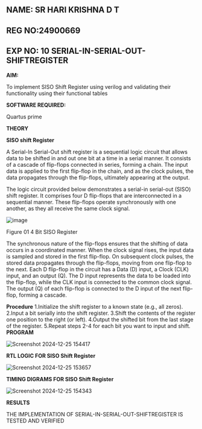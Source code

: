 ## NAME: SR HARI KRISHNA D T
## REG NO:24900669
## EXP NO: 10 SERIAL-IN-SERIAL-OUT-SHIFTREGISTER ##

**AIM:**

To implement  SISO Shift Register using verilog and validating their functionality using their functional tables

**SOFTWARE REQUIRED:**

Quartus prime

**THEORY**

**SISO shift Register**

A Serial-In Serial-Out shift register is a sequential logic circuit that allows data to be shifted in and out one bit at a time in a serial manner. It consists of a cascade of flip-flops connected in series, forming a chain. The input data is applied to the first flip-flop in the chain, and as the clock pulses, the data propagates through the flip-flops, ultimately appearing at the output.

The logic circuit provided below demonstrates a serial-in serial-out (SISO) shift register. It comprises four D flip-flops that are interconnected in a sequential manner. These flip-flops operate synchronously with one another, as they all receive the same clock signal.

![image](https://github.com/naavaneetha/SERIAL-IN-SERIAL-OUT-SHIFTREGISTER/assets/154305477/e81c4072-37f9-46c6-8145-566764b74c3a)

Figure 01 4 Bit SISO Register

The synchronous nature of the flip-flops ensures that the shifting of data occurs in a coordinated manner. When the clock signal rises, the input data is sampled and stored in the first flip-flop. On subsequent clock pulses, the stored data propagates through the flip-flops, moving from one flip-flop to the next.
Each D flip-flop in the circuit has a Data (D) input, a Clock (CLK) input, and an output (Q). The D input represents the data to be loaded into the flip-flop, while the CLK input is connected to the common clock signal. The output (Q) of each flip-flop is connected to the D input of the next flip-flop, forming a cascade.

**Procedure**
1.Initialize the shift register to a known state (e.g., all zeros).
2.Input a bit serially into the shift register.
3.Shift the contents of the register one position to the right (or left).
4.Output the shifted bit from the last stage of the register. 
5.Repeat steps 2-4 for each bit you want to input and shift.
**PROGRAM**

![Screenshot 2024-12-25 154417](https://github.com/user-attachments/assets/b9d7192c-d5c7-49a3-a362-ac796ad26465)

**RTL LOGIC FOR SISO Shift Register**

![Screenshot 2024-12-25 153657](https://github.com/user-attachments/assets/da7dd77a-50a2-44e4-a1e0-d0e4b3e07809)

**TIMING DIGRAMS FOR SISO Shift Register**

![Screenshot 2024-12-25 154343](https://github.com/user-attachments/assets/8aad3080-8b91-48f2-997f-5d3925f3ff1d)

**RESULTS**

THE IMPLEMENTATION OF SERIAL-IN-SERIAL-OUT-SHIFTREGISTER IS TESTED AND VERIFIED
